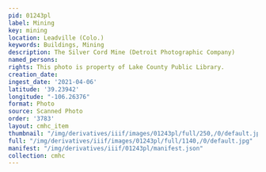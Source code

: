 ```yaml
---
pid: 01243pl
label: Mining
key: mining
location: Leadville (Colo.)
keywords: Buildings, Mining
description: The Silver Cord Mine (Detroit Photographic Company)
named_persons: 
rights: This photo is property of Lake County Public Library.
creation_date: 
ingest_date: '2021-04-06'
latitude: '39.23942'
longitude: "-106.26376"
format: Photo
source: Scanned Photo
order: '3783'
layout: cmhc_item
thumbnail: "/img/derivatives/iiif/images/01243pl/full/250,/0/default.jpg"
full: "/img/derivatives/iiif/images/01243pl/full/1140,/0/default.jpg"
manifest: "/img/derivatives/iiif/01243pl/manifest.json"
collection: cmhc
---
```

